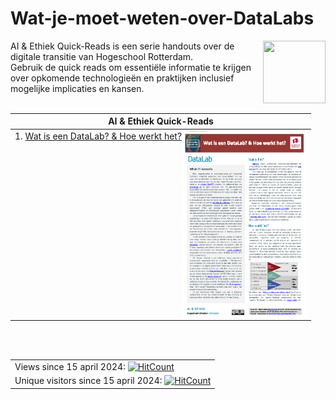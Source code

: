 # Wat-je-moet-weten-over-DataLabs
<img align="right" width="100" height="100" src="https://avatars.githubusercontent.com/u/115706761?s=400&u=7c6cae892816e172b0b7eef99f2d32adb948c6ad&v=4">
AI & Ethiek Quick-Reads is een serie handouts over de digitale transitie van Hogeschool Rotterdam. <br />
Gebruik de quick reads om essentiële informatie te krijgen over opkomende technologieën en praktijken inclusief mogelijke implicaties en kansen. 

<br />
<br />

| AI & Ethiek Quick-Reads |
|-----|
| 1. [Wat is een DataLab? & Hoe werkt het?](https://github.com/HR-DATALABS/HR-DataLab-Quick-Reads/blob/main/QUICK-READS/Wat%20moet%20je%20weten%20over%20DataLabs_2024.pdf) <img align="right" width="200" height="300" src="FIGs/Wat moet je weten over DataLabs_2024.jpg"> | 

<br />
<br />

| |
| ----------------- |
| Views since 15 april 2024: [![HitCount](https://hits.dwyl.com/robvdw/HR-DATALABS/HR-DataLab-Quick-Reads.svg?style=flat-square)](http://hits.dwyl.com/robvdw/HR-DATALABS/HR-DataLab-Quick-Reads) |
| Unique visitors since 15 april 2024: [![HitCount](https://hits.dwyl.com/robvdw/HR-DATALABS/HR-DataLab-Quick-Reads.svg?style=flat-square&show=unique)](http://hits.dwyl.com/robvdw/HR-DATALABS/HR-DataLab-Quick-Reads) |



